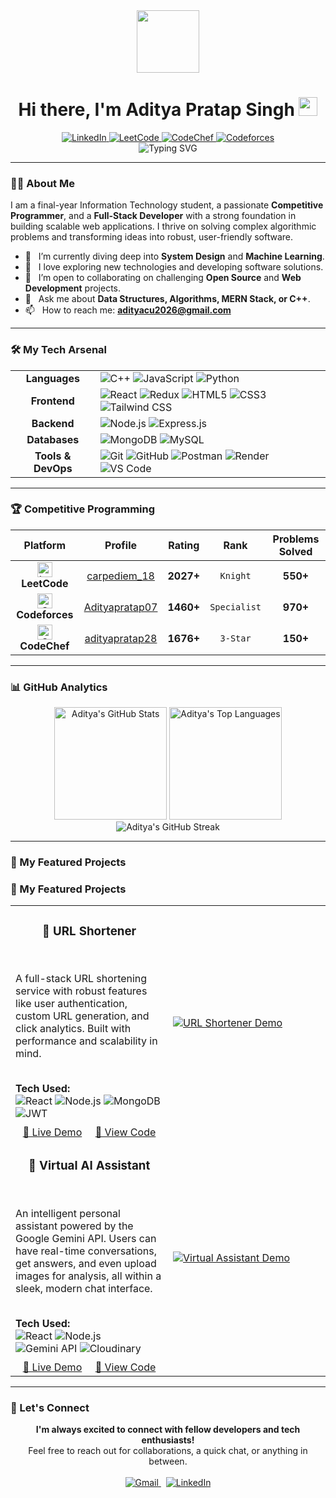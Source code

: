 <div id="header" align="center">
  <img src="https://media.giphy.com/media/M9gbBd9nbDrOTu1Mqx/giphy.gif" width="100"/>
  <h1>
    Hi there, I'm Aditya Pratap Singh 
    <img src="https://media.giphy.com/media/hvRJCLFzcasrR4ia7z/giphy.gif" width="30px"/>
  </h1>
  <div align="center">
    <a href="https://www.linkedin.com/in/adityapratapsingh844115/" target="_blank">
      <img src="https://img.shields.io/badge/LinkedIn-0077B5?style=for-the-badge&logo=linkedin&logoColor=white" alt="LinkedIn"/>
    </a>
    <a href="https://leetcode.com/u/carpediem_18/" target="_blank">
      <img src="https://img.shields.io/badge/LeetCode-FFA116?style=for-the-badge&logo=leetcode&logoColor=black" alt="LeetCode"/>
    </a>
    <a href="https://www.codechef.com/users/adityapratap28" target="_blank">
      <img src="https://img.shields.io/badge/CodeChef-5B4638?style=for-the-badge&logo=codechef&logoColor=white" alt="CodeChef"/>
    </a>
    <a href="https://codeforces.com/profile/Adityapratap07" target="_blank">
      <img src="https://img.shields.io/badge/Codeforces-1F8ACB?style=for-the-badge&logo=codeforces&logoColor=white" alt="Codeforces"/>
    </a>
  </div>
</div>

<div align="center">
  <img src="https://readme-typing-svg.herokuapp.com?font=Fira+Code&size=30&duration=3000&pause=1000&color=00D9FF&center=true&vCenter=true&width=600&lines=Competitive+Programmer;Full+Stack+Developer;Lifelong+Learner;MERN+Stack+Specialist" alt="Typing SVG" />
</div>

---

### 👨‍💻 About Me

I am a final-year Information Technology student, a passionate **Competitive Programmer**, and a **Full-Stack Developer** with a strong foundation in building scalable web applications. I thrive on solving complex algorithmic problems and transforming ideas into robust, user-friendly software.

- 🔭 &nbsp; I’m currently diving deep into **System Design** and **Machine Learning**.
- 🌱 &nbsp; I love exploring new technologies and developing software solutions.
- 🤝 &nbsp; I’m open to collaborating on challenging **Open Source** and **Web Development** projects.
- 💬 &nbsp; Ask me about **Data Structures, Algorithms, MERN Stack, or C++**.
- 📫 &nbsp; How to reach me: **adityacu2026@gmail.com**

---

### 🛠️ My Tech Arsenal

<table>
  <tr>
    <td align="center"><strong>Languages</strong></td>
    <td>
      <img src="https://img.shields.io/badge/C++-00599C?style=for-the-badge&logo=cplusplus&logoColor=white" alt="C++"/>
      <img src="https://img.shields.io/badge/JavaScript-F7DF1E?style=for-the-badge&logo=javascript&logoColor=black" alt="JavaScript"/>
      <img src="https://img.shields.io/badge/Python-3776AB?style=for-the-badge&logo=python&logoColor=white" alt="Python"/>
    </td>
  </tr>
  <tr>
    <td align="center"><strong>Frontend</strong></td>
    <td>
      <img src="https://img.shields.io/badge/React-20232A?style=for-the-badge&logo=react&logoColor=61DAFB" alt="React"/>
      <img src="https://img.shields.io/badge/Redux-593D88?style=for-the-badge&logo=redux&logoColor=white" alt="Redux"/>
      <img src="https://img.shields.io/badge/HTML5-E34F26?style=for-the-badge&logo=html5&logoColor=white" alt="HTML5"/>
      <img src="https://img.shields.io/badge/CSS3-1572B6?style=for-the-badge&logo=css3&logoColor=white" alt="CSS3"/>
      <img src="https://img.shields.io/badge/Tailwind_CSS-38B2AC?style=for-the-badge&logo=tailwind-css&logoColor=white" alt="Tailwind CSS"/>
    </td>
  </tr>
  <tr>
    <td align="center"><strong>Backend</strong></td>
    <td>
      <img src="https://img.shields.io/badge/Node.js-43853D?style=for-the-badge&logo=node.js&logoColor=white" alt="Node.js"/>
      <img src="https://img.shields.io/badge/Express.js-404D59?style=for-the-badge&logo=express&logoColor=white" alt="Express.js"/>
    </td>
  </tr>
  <tr>
    <td align="center"><strong>Databases</strong></td>
    <td>
      <img src="https://img.shields.io/badge/MongoDB-4EA94B?style=for-the-badge&logo=mongodb&logoColor=white" alt="MongoDB"/>
      <img src="https://img.shields.io/badge/MySQL-005C84?style=for-the-badge&logo=mysql&logoColor=white" alt="MySQL"/>
    </td>
  </tr>
  <tr>
    <td align="center"><strong>Tools & DevOps</strong></td>
    <td>
      <img src="https://img.shields.io/badge/Git-F05032?style=for-the-badge&logo=git&logoColor=white" alt="Git"/>
      <img src="https://img.shields.io/badge/GitHub-100000?style=for-the-badge&logo=github&logoColor=white" alt="GitHub"/>
      <img src="https://img.shields.io/badge/Postman-FF6C37?style=for-the-badge&logo=postman&logoColor=white" alt="Postman"/>
      <img src="https://img.shields.io/badge/Render-46E3B7?style=for-the-badge&logo=render&logoColor=white" alt="Render"/>
      <img src="https://img.shields.io/badge/VS_Code-0078D4?style=for-the-badge&logo=visual%20studio%20code&logoColor=white" alt="VS Code"/>
    </td>
  </tr>
</table>

---

### 🏆 Competitive Programming

| Platform | Profile | Rating | Rank | Problems Solved |
|:---:|:---:|:---:|:---:|:---:|
| <img src="https://cdn.iconscout.com/icon/free/png-256/free-leetcode-3521542-2944960.png" width="24" alt="LeetCode"/> **LeetCode** | [carpediem_18](https://leetcode.com/u/carpediem_18/) | **2027+** | `Knight` | **550+** |
| <img src="https://cdn.iconscout.com/icon/free/png-256/free-code-forces-3521352-2944874.png" width="24" alt="Codeforces"/> **Codeforces** | [Adityapratap07](https://codeforces.com/profile/Adityapratap07) | **1460+** | `Specialist` | **970+** |
| <img src="https://cdn.iconscout.com/icon/free/png-256/free-codechef-3521351-2944873.png" width="24" alt="CodeChef"/> **CodeChef** | [adityapratap28](https://www.codechef.com/users/adityapratap28) | **1676+** | `3-Star` | **150+** |

---

### 📊 GitHub Analytics

<div align="center">
  <img src="https://github-readme-stats.vercel.app/api?username=AdityaCU2026&show_icons=true&theme=tokyonight&include_all_commits=true&count_private=true" alt="Aditya's GitHub Stats" height="180em"/>
  <img src="https://github-readme-stats.vercel.app/api/top-langs/?username=AdityaCU2026&layout=compact&langs_count=8&theme=tokyonight" alt="Aditya's Top Languages" height="180em"/>
  <br>
  <img src="https://github-readme-streak-stats.herokuapp.com/?user=AdityaCU2026&theme=tokyonight" alt="Aditya's GitHub Streak" />
</div>

---

### 🚀 My Featured Projects

### 🚀 My Featured Projects

<table>

<tr>
<td width="50%">
  <h3 align="center">🔗 URL Shortener</h3>
  <br />
  <p>A full-stack URL shortening service with robust features like user authentication, custom URL generation, and click analytics. Built with performance and scalability in mind.</p>
  <br />
  <strong>Tech Used:</strong>
  <div>
    <img src="https://img.shields.io/badge/React-20232A?style=for-the-badge&logo=react&logoColor=61DAFB" alt="React"/>
    <img src="https://img.shields.io/badge/Node.js-43853D?style=for-the-badge&logo=node.js&logoColor=white" alt="Node.js"/>
    <img src="https://img.shields.io/badge/MongoDB-4EA94B?style=for-the-badge&logo=mongodb&logoColor=white" alt="MongoDB"/>
    <img src="https://img.shields.io/badge/JWT-000000?style=for-the-badge&logo=JSON%20web%20tokens&logoColor=white" alt="JWT"/>
  </div>
  <div align="center" style="margin-top: 10px;">
    <a href="https://url-shortner-frontend-71p3.onrender.com">🚀 Live Demo</a>
    &nbsp;&nbsp;&nbsp;
    <a href="https://github.com/AdityaCU2026/URL_SHORTNER">📖 View Code</a>
  </div>
</td>
<td width="50%">
  <a href="https://url-shortner-frontend-71p3.onrender.com">
    <img src="https://i.imgur.com/Gf8sNyy.gif" alt="URL Shortener Demo"/>
  </a>
</td>
</tr>

<tr>
<td width="50%">
  <h3 align="center">🤖 Virtual AI Assistant</h3>
  <br />
  <p>An intelligent personal assistant powered by the Google Gemini API. Users can have real-time conversations, get answers, and even upload images for analysis, all within a sleek, modern chat interface.</p>
  <br />
  <strong>Tech Used:</strong>
  <div>
    <img src="https://img.shields.io/badge/React-20232A?style=for-the-badge&logo=react&logoColor=61DAFB" alt="React"/>
    <img src="https://img.shields.io/badge/Node.js-43853D?style=for-the-badge&logo=node.js&logoColor=white" alt="Node.js"/>
    <img src="https://img.shields.io/badge/Gemini_API-8E44AD?style=for-the-badge" alt="Gemini API"/>
    <img src="https://img.shields.io/badge/Cloudinary-3448C5?style=for-the-badge&logo=cloudinary&logoColor=white" alt="Cloudinary"/>
  </div>
  <div align="center" style="margin-top: 10px;">
    <a href="https://virtualassistant-frontend-aoj5.onrender.com">🚀 Live Demo</a>
    &nbsp;&nbsp;&nbsp;
    <a href="https://github.com/AdityaCU2026/VirtualAssistant">📖 View Code</a>
  </div>
</td>
<td width="50%">
  <a href="https://virtualassistant-frontend-aoj5.onrender.com">
    <img src="https://i.imgur.com/V760s38.gif" alt="Virtual Assistant Demo"/>
  </a>
</td>
</tr>

</table>

---

### 🤝 Let's Connect

<p align="center">
  <b>I'm always excited to connect with fellow developers and tech enthusiasts!</b><br/>
  Feel free to reach out for collaborations, a quick chat, or anything in between.
  <br/><br/>
  <a href="mailto:adityacu2026@gmail.com">
    <img src="https://img.shields.io/badge/Gmail-D14836?style=for-the-badge&logo=gmail&logoColor=white" alt="Gmail"/>
  </a>
  &nbsp;
  <a href="https://www.linkedin.com/in/adityapratapsingh844115/">
    <img src="https://img.shields.io/badge/LinkedIn-0077B5?style=for-the-badge&logo=linkedin&logoColor=white" alt="LinkedIn"/>
  </a>
</p>
